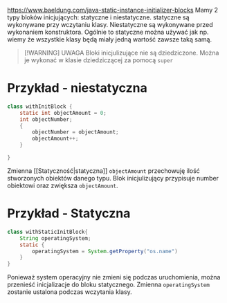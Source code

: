 https://www.baeldung.com/java-static-instance-initializer-blocks
Mamy 2 typy bloków inicjujących: statyczne i niestatyczne.
statyczne są wykonywane przy wczytaniu klasy. Niestatyczne są wykonywane przed wykonaniem konstruktora.
Ogólnie to statyczne można używać jak np. wiemy że wszystkie klasy będą miały jedną wartość zawsze taką samą.

> [!WARNING] UWAGA
> Bloki inicjulizujące nie są dziedziczone. Można je wykonać w klasie dziedziczącej za pomocą `super`

# Przykład - niestatyczna
```java
class withInitBlock {
	static int objectAmount = 0;
	int objectNumber;
	{
		objectNumber = objectAmount;
		objectAmount++;
	}

}
```
Zmienna [[Statyczność|statyczna]] `objectAmount` przechowuję ilość stworzonych obiektów danego typu. Blok inicjulizujący przypisuje number obiektowi oraz zwiększa `objectAmount`.
# Przykład - Statyczna
```java
class withStaticInitBlock{
	String operatingSystem;
	static {
		operatingSystem = System.getProperty("os.name")
	}
}
```
Ponieważ system operacyjny nie zmieni się podczas uruchomienia, można przenieść inicjalizacje do bloku statycznego. Zmienna `operatingSystem` zostanie ustalona podczas wczytania klasy.